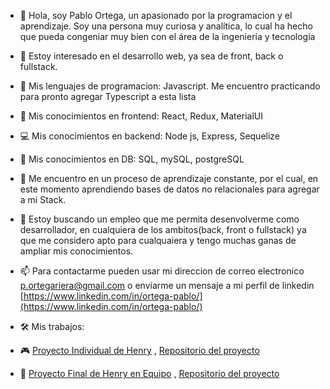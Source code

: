 - 👋 Hola, soy Pablo Ortega, un apasionado por la programacion y el aprendizaje. Soy una persona muy curiosa y analítica, lo cual ha hecho que pueda congeniar muy bien con el área de la ingeniería y tecnología

- 👀 Estoy interesado en el desarrollo web, ya sea de front, back o fullstack.
- 🧮 Mis lenguajes de programacion: Javascript. Me encuentro practicando para pronto agregar Typescript a esta lista
- 🎨 Mis conocimientos en frontend: React, Redux, MaterialUI
- 💻 Mis conocimientos en backend: Node js, Express, Sequelize
- 💾 Mis conocimientos en DB: SQL, mySQL, postgreSQL

- 🌱 Me encuentro en un proceso de aprendizaje constante, por el cual, en este momento aprendiendo bases de datos no relacionales para agregar a mi Stack.

- 💞️ Estoy buscando un empleo que me permita desenvolverme como desarrollador, en cualquiera de los ambitos(back, front o fullstack) ya que me considero apto para cualquaiera y tengo muchas ganas de ampliar mis conocimientos.

- 📫 Para contactarme pueden usar mi direccion de correo electronico p.ortegariera@gmail.com o enviarme un mensaje a mi perfil de linkedin [https://www.linkedin.com/in/ortega-pablo/](https://www.linkedin.com/in/ortega-pablo/)

- 🛠 Mis trabajos:
- 🎮 [Proyecto Individual de Henry]() , [Repositorio del proyecto](https://github.com/ortega-pablo/PI-VideoGames)
- 🛒 [Proyecto Final de Henry en Equipo](https://final-project-beryl.vercel.app/) , [Repositorio del proyecto](https://github.com/ortega-pablo/Final-Project)
